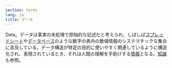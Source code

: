 ```yaml
---
section: terms
lang: ja
title: データ
---
```


Data。データは事実の未処理で原始的な記述だと考えられ、しばしば[スプレッドシート](../spreadsheet/)や[データベース](../database/)のような数字の表内の数値情報のシステマチックな集合に言及している。データ構造が特定の目的に使いやすく関連しているように構造化され、表現されているとき、それは人間の理解を手助けする[情報](../information/)となる。[知識](../knowledge/)も参照。
